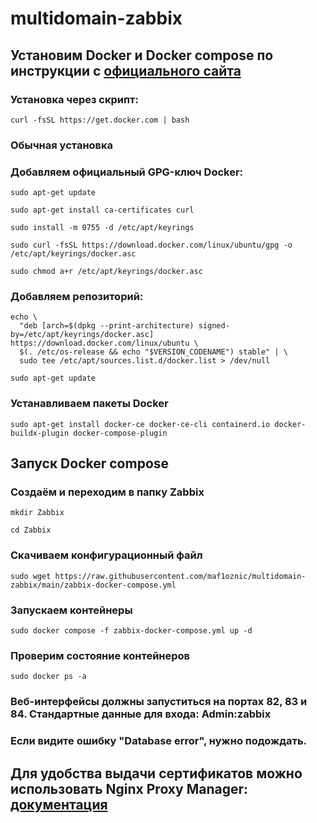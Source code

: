 # multidomain-zabbix
## Установим Docker и Docker compose по инструкции c [официального сайта](https://docs.docker.com/engine/install/ubuntu/#install-using-the-repository)
### Установка через скрипт:
```
curl -fsSL https://get.docker.com | bash
```
### Обычная установка
### Добавляем официальный GPG-ключ Docker:
```
sudo apt-get update
```
```
sudo apt-get install ca-certificates curl
```
```
sudo install -m 0755 -d /etc/apt/keyrings
```
```
sudo curl -fsSL https://download.docker.com/linux/ubuntu/gpg -o /etc/apt/keyrings/docker.asc
```
```
sudo chmod a+r /etc/apt/keyrings/docker.asc
```
### Добавляем репозиторий:
```
echo \
  "deb [arch=$(dpkg --print-architecture) signed-by=/etc/apt/keyrings/docker.asc] https://download.docker.com/linux/ubuntu \
  $(. /etc/os-release && echo "$VERSION_CODENAME") stable" | \
  sudo tee /etc/apt/sources.list.d/docker.list > /dev/null
```
```
sudo apt-get update
```
### Устанавливаем пакеты Docker
```
sudo apt-get install docker-ce docker-ce-cli containerd.io docker-buildx-plugin docker-compose-plugin
```
## Запуск Docker compose
### Создаём и переходим в папку Zabbix
```
mkdir Zabbix
```
```
cd Zabbix
```
### Скачиваем конфигурационный файл
```
sudo wget https://raw.githubusercontent.com/maf1oznic/multidomain-zabbix/main/zabbix-docker-compose.yml
```
### Запускаем контейнеры
```
sudo docker compose -f zabbix-docker-compose.yml up -d
```
### Проверим состояние контейнеров
```
sudo docker ps -a
```
### Веб-интерфейсы должны запуститься на портах 82, 83 и 84. Стандартные данные для входа: Admin:zabbix
### Если видите ошибку "Database error", нужно подождать.
## Для удобства выдачи сертификатов можно использовать Nginx Proxy Manager: [документация](https://nginxproxymanager.com/guide/)

